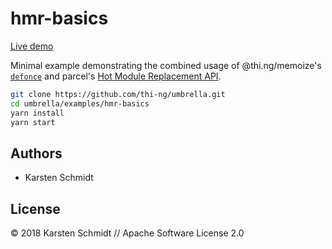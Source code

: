 # hmr-basics

[Live demo](http://demo.thi.ng/umbrella/hmr-basics/)

Minimal example demonstrating the combined usage of @thi.ng/memoize's
[`defonce`](https://github.com/thi-ng/umbrella/tree/master/packages/memoize/src/defonce.ts)
and parcel's [Hot Module Replacement API](https://parceljs.org/hmr.html).

```bash
git clone https://github.com/thi-ng/umbrella.git
cd umbrella/examples/hmr-basics
yarn install
yarn start
```

## Authors

- Karsten Schmidt

## License

&copy; 2018 Karsten Schmidt // Apache Software License 2.0
